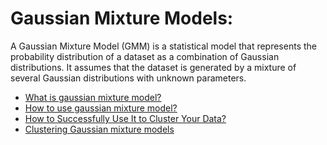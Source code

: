 # Gaussian Mixture Models:

A Gaussian Mixture Model (GMM) is a statistical model that represents the probability distribution of a dataset as a combination of Gaussian distributions. It assumes that the dataset is generated by a mixture of several Gaussian distributions with unknown parameters.

- [What is gaussian mixture model?](https://towardsdatascience.com/gaussian-mixture-models-explained-6986aaf5a95)
- [How to use gaussian mixture model?](https://youtu.be/3Ij1lIsC1Xg)
- [How to Successfully Use It to Cluster Your Data?](https://towardsdatascience.com/gmm-gaussian-mixture-models-how-to-successfully-use-it-to-cluster-your-data-891dc8ac058f)
- [Clustering Gaussian mixture models](https://youtu.be/DODphRRL79c)











